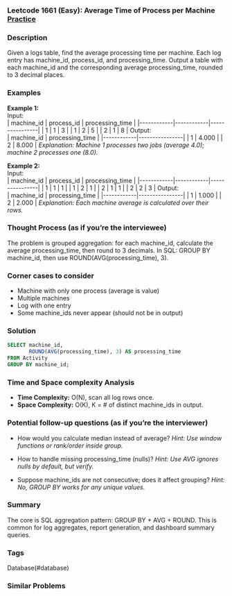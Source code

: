 ### Leetcode 1661 (Easy): Average Time of Process per Machine [Practice](https://leetcode.com/problems/average-time-of-process-per-machine)

### Description  
Given a logs table, find the average processing time per machine. Each log entry has machine_id, process_id, and processing_time. Output a table with each machine_id and the corresponding average processing_time, rounded to 3 decimal places.

### Examples  

**Example 1:**  
Input:  
| machine_id | process_id | processing_time |
|------------|------------|----------------|
|     1      |     1      |      3         |
|     1      |     2      |      5         |
|     2      |     1      |      8         |
Output:  
| machine_id | processing_time |
|------------|----------------|
|     1      |     4.000      |
|     2      |     8.000      |
*Explanation: Machine 1 processes two jobs (average 4.0); machine 2 processes one (8.0).*

**Example 2:**  
Input:  
| machine_id | process_id | processing_time |
|------------|------------|----------------|
|     1      |     1      |      1         |
|     1      |     2      |      1         |
|     2      |     1      |      1         |
|     2      |     2      |      3         |
Output:  
| machine_id | processing_time |
|------------|----------------|
|     1      |     1.000      |
|     2      |     2.000      |
*Explanation: Each machine average is calculated over their rows.*

### Thought Process (as if you’re the interviewee)  
The problem is grouped aggregation: for each machine_id, calculate the average processing_time, then round to 3 decimals. In SQL: GROUP BY machine_id, then use ROUND(AVG(processing_time), 3).

### Corner cases to consider  
- Machine with only one process (average is value)
- Multiple machines
- Log with one entry
- Some machine_ids never appear (should not be in output)

### Solution

```sql
SELECT machine_id,
       ROUND(AVG(processing_time), 3) AS processing_time
FROM Activity
GROUP BY machine_id;
```

### Time and Space complexity Analysis  
- **Time Complexity:** O(N), scan all log rows once.
- **Space Complexity:** O(K), K = # of distinct machine_ids in output.


### Potential follow-up questions (as if you’re the interviewer)  

- How would you calculate median instead of average?
  *Hint: Use window functions or rank/order inside group.*

- How to handle missing processing_time (nulls)?
  *Hint: Use AVG ignores nulls by default, but verify.*

- Suppose machine_ids are not consecutive; does it affect grouping?
  *Hint: No, GROUP BY works for any unique values.*

### Summary
The core is SQL aggregation pattern: GROUP BY + AVG + ROUND. This is common for log aggregates, report generation, and dashboard summary queries.

### Tags
Database(#database)

### Similar Problems
